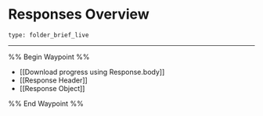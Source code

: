 # Responses Overview
 
```ccard
type: folder_brief_live
```
 
---

%% Begin Waypoint %%
- [[Download progress using Response.body]]
- [[Response Header]]
- [[Response Object]]

%% End Waypoint %%